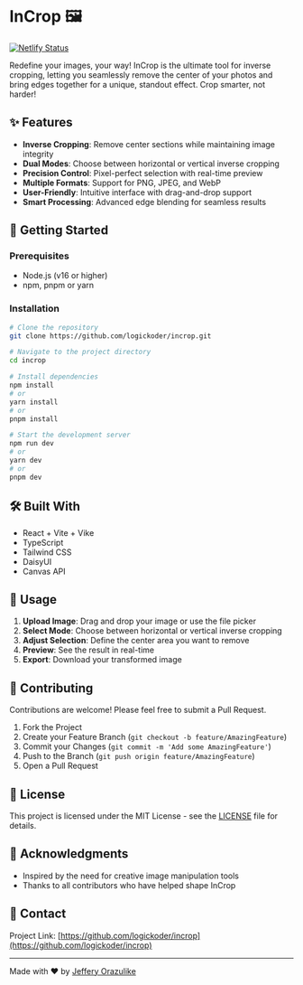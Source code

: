# InCrop 🖼️

[![Netlify Status](https://api.netlify.com/api/v1/badges/f2abc2ff-1350-4604-83b4-69bf495a5547/deploy-status)](https://app.netlify.com/sites/incrop/deploys)

Redefine your images, your way! InCrop is the ultimate tool for inverse cropping, letting you seamlessly remove the
center of your photos and bring edges together for a unique, standout effect. Crop smarter, not harder!

## ✨ Features

- **Inverse Cropping**: Remove center sections while maintaining image integrity
- **Dual Modes**: Choose between horizontal or vertical inverse cropping
- **Precision Control**: Pixel-perfect selection with real-time preview
- **Multiple Formats**: Support for PNG, JPEG, and WebP
- **User-Friendly**: Intuitive interface with drag-and-drop support
- **Smart Processing**: Advanced edge blending for seamless results

## 🚀 Getting Started

### Prerequisites

- Node.js (v16 or higher)
- npm, pnpm or yarn

### Installation

```bash
# Clone the repository
git clone https://github.com/logickoder/incrop.git

# Navigate to the project directory
cd incrop

# Install dependencies
npm install
# or
yarn install
# or
pnpm install

# Start the development server
npm run dev
# or
yarn dev
# or
pnpm dev
```

## 🛠️ Built With

- React + Vite + Vike
- TypeScript
- Tailwind CSS
- DaisyUI
- Canvas API

## 📖 Usage

1. **Upload Image**: Drag and drop your image or use the file picker
2. **Select Mode**: Choose between horizontal or vertical inverse cropping
3. **Adjust Selection**: Define the center area you want to remove
4. **Preview**: See the result in real-time
5. **Export**: Download your transformed image

## 🤝 Contributing

Contributions are welcome! Please feel free to submit a Pull Request.

1. Fork the Project
2. Create your Feature Branch (`git checkout -b feature/AmazingFeature`)
3. Commit your Changes (`git commit -m 'Add some AmazingFeature'`)
4. Push to the Branch (`git push origin feature/AmazingFeature`)
5. Open a Pull Request

## 📝 License

This project is licensed under the MIT License - see the [LICENSE](LICENSE) file for details.

## 🙏 Acknowledgments

- Inspired by the need for creative image manipulation tools
- Thanks to all contributors who have helped shape InCrop

## 📧 Contact

Project Link: [https://github.com/logickoder/incrop](https://github.com/logickoder/incrop)

---

Made with ❤️ by [Jeffery Orazulike](https://logickoder.dev)